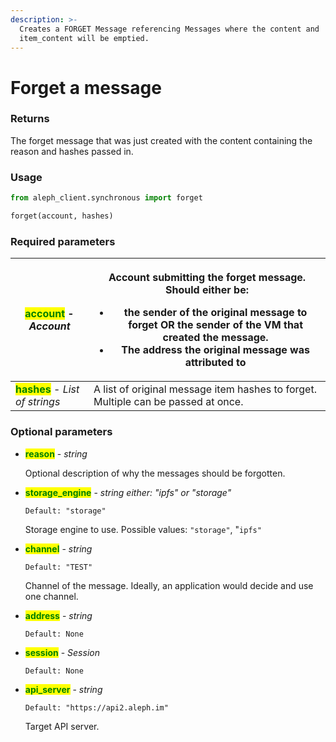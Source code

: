```yaml
---
description: >-
  Creates a FORGET Message referencing Messages where the content and
  item_content will be emptied.
---
```


# Forget a message

### Returns

The forget message that was just created with the content containing the reason and hashes passed in.

### Usage

```python
from aleph_client.synchronous import forget

forget(account, hashes)
```



### Required parameters

| <p><mark style="color:green;"><strong>account</strong></mark> - <em>Account</em></p><p><strong></strong></p> | <p></p><p>Account submitting the forget message. Should either be:</p><ul><li>the sender of the original message to forget OR the sender of the VM that created the message.</li><li>The address the original message was attributed to</li></ul> |
| ------------------------------------------------------------------------------------------------------------ | ------------------------------------------------------------------------------------------------------------------------------------------------------------------------------------------------------------------------------------------------- |
| <mark style="color:green;">**hashes**</mark> - _List of strings_                                             | A list of original message item hashes to forget. Multiple can be passed at once.                                                                                                                                                                 |



### Optional parameters

*   <mark style="color:green;">**reason**</mark> - _string_

    Optional description of why the messages should be forgotten.


*   <mark style="color:green;">**storage\_engine**</mark> - _string either: "ipfs" or "storage"_

    `Default: "storage"`

    Storage engine to use. Possible values: `"storage"`, "`ipfs"`


*   <mark style="color:green;">**channel**</mark> - _string_

    `Default: "TEST"`

    Channel of the message. Ideally, an application would decide and use one channel.


*   <mark style="color:green;">**address**</mark> - _string_

    `Default: None`


*   <mark style="color:green;">**session**</mark> - _Session_

    `Default: None`


*   <mark style="color:green;">**api\_server**</mark> - _string_

    `Default: "https://api2.aleph.im"`

    Target API server.

